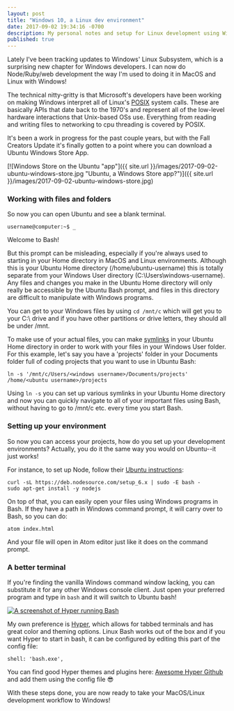 ```yaml
---
layout: post
title: "Windows 10, a Linux dev environment"
date: 2017-09-02 19:34:16 -0700
description: My personal notes and setup for Linux development using Windows 10.
published: true
---
```


Lately I've been tracking updates to Windows' Linux Subsystem, which is a surprising new chapter for Windows developers. I can now do Node/Ruby/web development the way I'm used to doing it in MacOS and Linux with Windows!

The technical nitty-gritty is that Microsoft's developers have been working on making Windows interpret all of Linux's [POSIX](https://en.wikipedia.org/wiki/POSIX) system calls. These are basically APIs that date back to the 1970's and represent all of the low-level hardware interactions that Unix-based OSs use. Everything from reading and writing files to networking to cpu threading is covered by POSIX.

It's been a work in progress for the past couple years, but with the Fall Creators Update it's finally gotten to a point where you can download a Ubuntu Windows Store App.

[![Windows Store on the Ubuntu "app"]({{ site.url }}/images/2017-09-02-ubuntu-windows-store.jpg "Ubuntu, a Windows Store app?")]({{ site.url }}/images/2017-09-02-ubuntu-windows-store.jpg)

### Working with files and folders

So now you can open Ubuntu and see a blank terminal.
```
username@computer:~$ _

```
Welcome to Bash!

But this prompt can be misleading, especially if you're always used to starting in your Home directory in MacOS and Linux environments. Although this is your Ubuntu Home directory (/home/ubuntu-username) this is totally separate from your Windows User directory (C:\Users\windows-username). Any files and changes you make in the Ubuntu Home directory will only really be accessible by the Ubuntu Bash prompt, and files in this directory are difficult to manipulate with Windows programs.

You can get to your Windows files by using `cd /mnt/c` which will get you to your C:\ drive and if you have other partitions or drive letters, they should all be under /mnt.

To make use of your actual files, you can make [symlinks](https://en.wikipedia.org/wiki/Symbolic_link#POSIX_and_Unix-like_operating_systems) in your Ubuntu Home directory in order to work with your files in your Windows User folder. For this example, let's say you have a 'projects' folder in your Documents folder full of coding projects that you want to use in Ubuntu Bash:

`ln -s '/mnt/c/Users/<windows username>/Documents/projects' /home/<ubuntu username>/projects`

Using `ln -s` you can set up various symlinks in your Ubuntu Home directory and now you can quickly navigate to all of your important files using Bash, without having to go to /mnt/c etc. every time you start Bash.

### Setting up your environment

So now you can access your projects, how do you set up your development environments? Actually, you do it the same way you would on Ubuntu--it just works!

For instance, to set up Node, follow their [Ubuntu instructions](https://nodejs.org/en/download/package-manager/#debian-and-ubuntu-based-linux-distributions):

```
curl -sL https://deb.nodesource.com/setup_6.x | sudo -E bash -
sudo apt-get install -y nodejs
```

On top of that, you can easily open your files using Windows programs in Bash. If they have a path in Windows command prompt, it will carry over to Bash, so you can do:

`atom index.html`

And your file will open in Atom editor just like it does on the command prompt.

### A better terminal

If you're finding the vanilla Windows command window lacking, you can substitute it for any other Windows console client. Just open your preferred program and type in `bash` and it will switch to Ubuntu bash!

[![A screenshot of Hyper running Bash]({{site.url}}/images/2017-09-02-hyper-bash.png "Hyper is a much prettier way to use Bash in Windows")]({{site.url}}/images/2017-09-02-hyper-bash.png)

My own preference is [Hyper](https://hyper.is/), which allows for tabbed terminals and has great color and theming options. Linux Bash works out of the box and if you want Hyper to start in bash, it can be configured by editing this part of the config file:

`shell: 'bash.exe',`

You can find good Hyper themes and plugins here: [Awesome Hyper Github](https://github.com/bnb/awesome-hyper) and add them using the config file :sunglasses:

With these steps done, you are now ready to take your MacOS/Linux development workflow to Windows!
